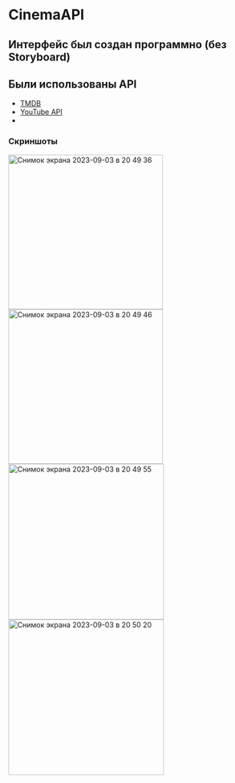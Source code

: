 # CinemaAPI
## Интерфейс был создан программно (без Storyboard)
## Были использованы API
- [TMDB](https://developer.themoviedb.org/reference/intro/getting-started)
- [YouTube API](https://developers.google.com/youtube/v3?hl=ru)
- 
### Скриншоты
<img width="308" alt="Снимок экрана 2023-09-03 в 20 49 36" src="https://github.com/nurekedev/cinemaAPI/assets/91678403/955ccfe9-8279-42d9-8490-a883d3c59827">
<img width="308" alt="Снимок экрана 2023-09-03 в 20 49 46" src="https://github.com/nurekedev/cinemaAPI/assets/91678403/b2c971c1-03b5-46a2-a8d6-140c677fbe18">
<img width="310" alt="Снимок экрана 2023-09-03 в 20 49 55" src="https://github.com/nurekedev/cinemaAPI/assets/91678403/ef06248f-ae39-437b-aea1-c76dec666750">
<img width="310" alt="Снимок экрана 2023-09-03 в 20 50 20" src="https://github.com/nurekedev/cinemaAPI/assets/91678403/a608219f-f22d-4c90-bf1f-b52bd1157e9e">
